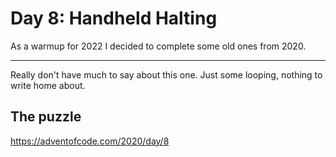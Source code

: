 # Day 8: Handheld Halting

As a warmup for 2022 I decided to complete some old ones from 2020.

---

Really don't have much to say about this one. Just some looping, nothing to write home about.

## The puzzle

https://adventofcode.com/2020/day/8